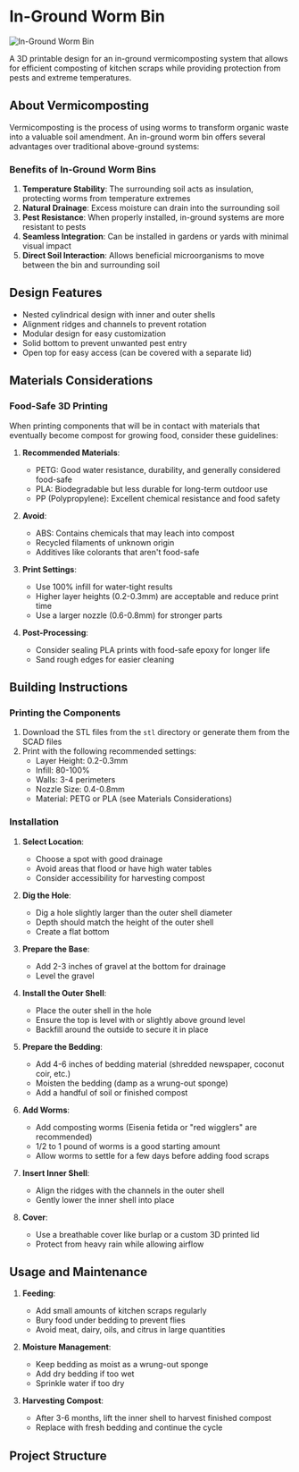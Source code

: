 # In-Ground Worm Bin

![In-Ground Worm Bin](images/worm_bin_render.png)

A 3D printable design for an in-ground vermicomposting system that allows for efficient composting of kitchen scraps while providing protection from pests and extreme temperatures.

## About Vermicomposting

Vermicomposting is the process of using worms to transform organic waste into a valuable soil amendment. An in-ground worm bin offers several advantages over traditional above-ground systems:

### Benefits of In-Ground Worm Bins

1. **Temperature Stability**: The surrounding soil acts as insulation, protecting worms from temperature extremes
2. **Natural Drainage**: Excess moisture can drain into the surrounding soil
3. **Pest Resistance**: When properly installed, in-ground systems are more resistant to pests
4. **Seamless Integration**: Can be installed in gardens or yards with minimal visual impact
5. **Direct Soil Interaction**: Allows beneficial microorganisms to move between the bin and surrounding soil

## Design Features

- Nested cylindrical design with inner and outer shells
- Alignment ridges and channels to prevent rotation
- Modular design for easy customization
- Solid bottom to prevent unwanted pest entry
- Open top for easy access (can be covered with a separate lid)

## Materials Considerations

### Food-Safe 3D Printing

When printing components that will be in contact with materials that eventually become compost for growing food, consider these guidelines:

1. **Recommended Materials**:
   - PETG: Good water resistance, durability, and generally considered food-safe
   - PLA: Biodegradable but less durable for long-term outdoor use
   - PP (Polypropylene): Excellent chemical resistance and food safety

2. **Avoid**:
   - ABS: Contains chemicals that may leach into compost
   - Recycled filaments of unknown origin
   - Additives like colorants that aren't food-safe

3. **Print Settings**:
   - Use 100% infill for water-tight results
   - Higher layer heights (0.2-0.3mm) are acceptable and reduce print time
   - Use a larger nozzle (0.6-0.8mm) for stronger parts

4. **Post-Processing**:
   - Consider sealing PLA prints with food-safe epoxy for longer life
   - Sand rough edges for easier cleaning

## Building Instructions

### Printing the Components

1. Download the STL files from the `stl` directory or generate them from the SCAD files
2. Print with the following recommended settings:
   - Layer Height: 0.2-0.3mm
   - Infill: 80-100%
   - Walls: 3-4 perimeters
   - Nozzle Size: 0.4-0.8mm
   - Material: PETG or PLA (see Materials Considerations)

### Installation

1. **Select Location**:
   - Choose a spot with good drainage
   - Avoid areas that flood or have high water tables
   - Consider accessibility for harvesting compost

2. **Dig the Hole**:
   - Dig a hole slightly larger than the outer shell diameter
   - Depth should match the height of the outer shell
   - Create a flat bottom

3. **Prepare the Base**:
   - Add 2-3 inches of gravel at the bottom for drainage
   - Level the gravel

4. **Install the Outer Shell**:
   - Place the outer shell in the hole
   - Ensure the top is level with or slightly above ground level
   - Backfill around the outside to secure it in place

5. **Prepare the Bedding**:
   - Add 4-6 inches of bedding material (shredded newspaper, coconut coir, etc.)
   - Moisten the bedding (damp as a wrung-out sponge)
   - Add a handful of soil or finished compost

6. **Add Worms**:
   - Add composting worms (Eisenia fetida or "red wigglers" are recommended)
   - 1/2 to 1 pound of worms is a good starting amount
   - Allow worms to settle for a few days before adding food scraps

7. **Insert Inner Shell**:
   - Align the ridges with the channels in the outer shell
   - Gently lower the inner shell into place

8. **Cover**:
   - Use a breathable cover like burlap or a custom 3D printed lid
   - Protect from heavy rain while allowing airflow

## Usage and Maintenance

1. **Feeding**:
   - Add small amounts of kitchen scraps regularly
   - Bury food under bedding to prevent flies
   - Avoid meat, dairy, oils, and citrus in large quantities

2. **Moisture Management**:
   - Keep bedding as moist as a wrung-out sponge
   - Add dry bedding if too wet
   - Sprinkle water if too dry

3. **Harvesting Compost**:
   - After 3-6 months, lift the inner shell to harvest finished compost
   - Replace with fresh bedding and continue the cycle

## Project Structure


